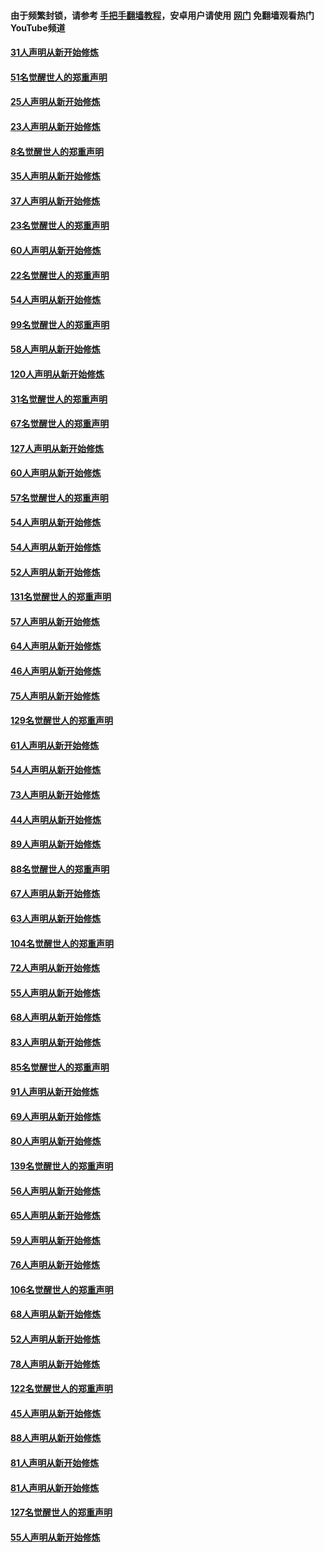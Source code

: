 #### 由于频繁封锁，请参考 [手把手翻墙教程](https://github.com/gfw-breaker/guides/wiki/)，安卓用户请使用 [网门](https://github.com/gfw-breaker/nogfw/blob/master/dl.md?t=02200900) 免翻墙观看热门YouTube频道 

#### [31人声明从新开始修炼](../pages/91/421081.md?t=02200900) 

#### [51名觉醒世人的郑重声明](../pages/91/421080.md?t=02200900) 

#### [25人声明从新开始修炼](../pages/91/421020.md?t=02200900) 

#### [23人声明从新开始修炼](../pages/91/420884.md?t=02200900) 

#### [8名觉醒世人的郑重声明](../pages/91/420883.md?t=02200900) 

#### [35人声明从新开始修炼](../pages/91/420809.md?t=02200900) 

#### [37人声明从新开始修炼](../pages/91/420766.md?t=02200900) 

#### [23名觉醒世人的郑重声明](../pages/91/420765.md?t=02200900) 

#### [60人声明从新开始修炼](../pages/91/420727.md?t=02200900) 

#### [22名觉醒世人的郑重声明](../pages/91/420726.md?t=02200900) 

#### [54人声明从新开始修炼](../pages/91/420529.md?t=02200900) 

#### [99名觉醒世人的郑重声明](../pages/91/420528.md?t=02200900) 

#### [58人声明从新开始修炼](../pages/91/420198.md?t=02200900) 

#### [120人声明从新开始修炼](../pages/91/420141.md?t=02200900) 

#### [31名觉醒世人的郑重声明](../pages/91/420197.md?t=02200900) 

#### [67名觉醒世人的郑重声明](../pages/91/420140.md?t=02200900) 

#### [127人声明从新开始修炼](../pages/91/420082.md?t=02200900) 

#### [60人声明从新开始修炼](../pages/91/420081.md?t=02200900) 

#### [57名觉醒世人的郑重声明](../pages/91/420080.md?t=02200900) 

#### [54人声明从新开始修炼](../pages/91/419533.md?t=02200900) 

#### [54人声明从新开始修炼](../pages/91/419532.md?t=02200900) 

#### [52人声明从新开始修炼](../pages/91/419531.md?t=02200900) 

#### [131名觉醒世人的郑重声明](../pages/91/419530.md?t=02200900) 

#### [57人声明从新开始修炼](../pages/91/419430.md?t=02200900) 

#### [64人声明从新开始修炼](../pages/91/419429.md?t=02200900) 

#### [46人声明从新开始修炼](../pages/91/419428.md?t=02200900) 

#### [75人声明从新开始修炼](../pages/91/419427.md?t=02200900) 

#### [129名觉醒世人的郑重声明](../pages/91/419426.md?t=02200900) 

#### [61人声明从新开始修炼](../pages/91/419198.md?t=02200900) 

#### [54人声明从新开始修炼](../pages/91/419197.md?t=02200900) 

#### [73人声明从新开始修炼](../pages/91/419196.md?t=02200900) 

#### [44人声明从新开始修炼](../pages/91/419075.md?t=02200900) 

#### [89人声明从新开始修炼](../pages/91/419074.md?t=02200900) 

#### [88名觉醒世人的郑重声明](../pages/91/419195.md?t=02200900) 

#### [67人声明从新开始修炼](../pages/91/419073.md?t=02200900) 

#### [63人声明从新开始修炼](../pages/91/419072.md?t=02200900) 

#### [104名觉醒世人的郑重声明](../pages/91/419071.md?t=02200900) 

#### [72人声明从新开始修炼](../pages/91/418902.md?t=02200900) 

#### [55人声明从新开始修炼](../pages/91/418901.md?t=02200900) 

#### [68人声明从新开始修炼](../pages/91/418900.md?t=02200900) 

#### [83人声明从新开始修炼](../pages/91/418757.md?t=02200900) 

#### [85名觉醒世人的郑重声明](../pages/91/418899.md?t=02200900) 

#### [91人声明从新开始修炼](../pages/91/418756.md?t=02200900) 

#### [69人声明从新开始修炼](../pages/91/418755.md?t=02200900) 

#### [80人声明从新开始修炼](../pages/91/418754.md?t=02200900) 

#### [139名觉醒世人的郑重声明](../pages/91/418753.md?t=02200900) 

#### [56人声明从新开始修炼](../pages/91/418594.md?t=02200900) 

#### [65人声明从新开始修炼](../pages/91/418593.md?t=02200900) 

#### [59人声明从新开始修炼](../pages/91/418592.md?t=02200900) 

#### [76人声明从新开始修炼](../pages/91/418431.md?t=02200900) 

#### [106名觉醒世人的郑重声明](../pages/91/418591.md?t=02200900) 

#### [68人声明从新开始修炼](../pages/91/418430.md?t=02200900) 

#### [52人声明从新开始修炼](../pages/91/418429.md?t=02200900) 

#### [78人声明从新开始修炼](../pages/91/418428.md?t=02200900) 

#### [122名觉醒世人的郑重声明](../pages/91/418427.md?t=02200900) 

#### [45人声明从新开始修炼](../pages/91/418248.md?t=02200900) 

#### [88人声明从新开始修炼](../pages/91/418247.md?t=02200900) 

#### [81人声明从新开始修炼](../pages/91/418246.md?t=02200900) 

#### [81人声明从新开始修炼](../pages/91/418139.md?t=02200900) 

#### [127名觉醒世人的郑重声明](../pages/91/418245.md?t=02200900) 

#### [55人声明从新开始修炼](../pages/91/418138.md?t=02200900) 

